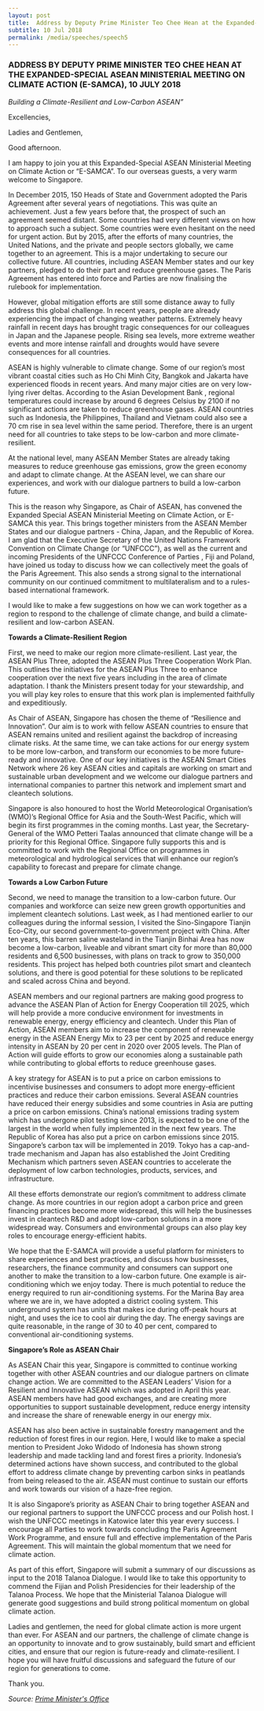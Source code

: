 ```yaml
---
layout: post
title:  Address by Deputy Prime Minister Teo Chee Hean at the Expanded-Special ASEAN Ministerial Meeting on Climate Action (E-SAMCA), 10 July 2018
subtitle: 10 Jul 2018
permalink: /media/speeches/speech5
---
```


### ADDRESS BY DEPUTY PRIME MINISTER TEO CHEE HEAN AT THE EXPANDED-SPECIAL ASEAN MINISTERIAL MEETING ON CLIMATE ACTION (E-SAMCA), 10 JULY 2018

*Building a Climate-Resilient and Low-Carbon ASEAN”*

Excellencies,

Ladies and Gentlemen,

Good afternoon.

I am happy to join you at this Expanded-Special ASEAN Ministerial Meeting on Climate Action or “E-SAMCA”. To our overseas guests, a very warm welcome to Singapore.  

In December 2015, 150 Heads of State and Government adopted the Paris Agreement after several years of negotiations. This was quite an achievement. Just a few years before that, the prospect of such an agreement seemed distant. Some countries had very different views on how to approach such a subject. Some countries were even hesitant on the need for urgent action. But by 2015, after the efforts of many countries, the United Nations, and the private and people sectors globally, we came together to an agreement. This is a major undertaking to secure our collective future. All countries, including ASEAN Member states and our key partners, pledged to do their part and reduce greenhouse gases. The Paris Agreement has entered into force and Parties are now finalising the rulebook for implementation.  

However, global mitigation efforts are still some distance away to fully address this global challenge. In recent years, people are already experiencing the impact of changing weather patterns. Extremely heavy rainfall in recent days has brought tragic consequences for our colleagues in Japan and the Japanese people. Rising sea levels, more extreme weather events and more intense rainfall and droughts would have severe consequences for all countries.

ASEAN is highly vulnerable to climate change. Some of our region’s most vibrant coastal cities such as Ho Chi Minh City, Bangkok and Jakarta have experienced floods in recent years. And many major cities are on very low-lying river deltas. According to the Asian Development Bank , regional temperatures could increase by around 6 degrees Celsius by 2100 if no significant actions are taken to reduce greenhouse gases. ASEAN countries such as Indonesia, the Philippines, Thailand and Vietnam could also see a 70 cm rise in sea level within the same period. Therefore, there is an urgent need for all countries to take steps to be low-carbon and more climate-resilient.  

At the national level, many ASEAN Member States are already taking measures to reduce greenhouse  gas emissions, grow the green economy and adapt to climate change. At the ASEAN level, we can share our experiences, and work with our dialogue partners to build a low-carbon future. 

This is the reason why Singapore, as Chair of ASEAN, has convened the Expanded Special ASEAN Ministerial Meeting on Climate Action, or E-SAMCA this year. This brings together ministers from the ASEAN Member States and our dialogue partners - China, Japan, and the Republic of Korea. I am glad that the Executive Secretary of the United Nations Framework Convention on Climate Change (or “UNFCCC”), as well as the current and incoming Presidents of the UNFCCC Conference of Parties  , Fiji and Poland, have joined us today to discuss how we can collectively meet the goals of the Paris Agreement. This also sends a strong signal to the international community on our continued commitment to multilateralism and to a rules-based international framework. 

I would like to make a few suggestions on how we can work together as a region to respond to the challenge of climate change, and build a climate-resilient and low-carbon ASEAN. 

**Towards a Climate-Resilient Region**

First, we need to make our region more climate-resilient. Last year, the ASEAN Plus Three, adopted the ASEAN Plus Three Cooperation Work Plan. This outlines the initiatives for the ASEAN Plus Three to enhance cooperation over the next five years including in the area of climate adaptation. I thank the Ministers present today for your stewardship, and you will play key roles to ensure that this work plan is implemented faithfully and expeditiously.  

As Chair of ASEAN, Singapore has chosen the theme of “Resilience and Innovation”. Our aim is to work with fellow ASEAN countries to ensure that ASEAN remains united and resilient against the backdrop of increasing climate risks. At the same time, we can take actions for our energy system to be more low-carbon, and transform our economies to be more future-ready and innovative. One of our key initiatives is the ASEAN Smart Cities Network where 26 key ASEAN cities and capitals are working on smart and sustainable urban development and we welcome our dialogue partners and international companies to partner this network and implement smart and cleantech solutions. 

Singapore is also honoured to host the World Meteorological Organisation’s (WMO)’s Regional Office for Asia and the South-West Pacific, which will begin its first programmes in the coming months. Last year, the Secretary-General of the WMO Petteri Taalas announced that climate change will be a priority for this Regional Office. Singapore fully supports this and is committed to work with the Regional Office on programmes in meteorological and hydrological services that will enhance our region’s capability to forecast and prepare for climate change. 

**Towards a Low Carbon Future**

Second, we need to manage the transition to a low-carbon future. Our companies and workforce can seize new green growth opportunities and implement cleantech solutions.  Last week, as I had mentioned earlier to our colleagues during the informal session, I visited the Sino-Singapore Tianjin Eco-City, our second government-to-government project with China. After ten years, this barren saline wasteland in the Tianjin Binhai Area has now become a low-carbon, liveable and vibrant smart city for more than 80,000 residents and 6,500 businesses, with plans on track to grow to 350,000 residents. This project has helped both countries pilot smart and cleantech solutions, and there is good potential for these solutions to be replicated and scaled across China and beyond.   

ASEAN members and our regional partners are making good progress to advance the ASEAN Plan of Action for Energy Cooperation till 2025, which will help provide a more conducive environment for investments in renewable energy, energy efficiency and cleantech. Under this Plan of Action, ASEAN members aim to increase the component of renewable energy in the ASEAN Energy Mix to 23 per cent by 2025 and reduce energy intensity in ASEAN by 20 per cent in 2020 over 2005 levels. The Plan of Action will guide efforts to grow our economies along a sustainable path while contributing to global efforts to reduce greenhouse gases. 

A key strategy for ASEAN is to put a price on carbon emissions to incentivise businesses and consumers to adopt more energy-efficient practices and reduce their carbon emissions.  Several ASEAN countries have reduced their energy subsidies and some countries in Asia are putting a price on carbon emissions. China’s national emissions trading system which has undergone pilot testing since 2013, is expected to be one of the largest in the world when fully implemented in the next few years. The Republic of Korea has also put a price on carbon emissions since 2015. Singapore’s carbon tax will be implemented in 2019. Tokyo has a cap-and-trade mechanism and Japan has also established the Joint Crediting Mechanism which partners seven ASEAN countries to accelerate the deployment of low carbon technologies, products, services, and infrastructure. 

All these efforts demonstrate our region’s commitment to address climate change. As more countries in our region adopt a carbon price and green financing practices become more widespread, this will help the businesses invest in cleantech R&D and adopt low-carbon solutions in a more widespread way. Consumers and environmental groups can also play key roles to encourage energy-efficient habits.

We hope that the E-SAMCA will provide a useful platform for ministers to share experiences and best practices, and discuss how businesses, researchers, the finance community and consumers can support one another to make the transition to a low-carbon future. One example is air-conditioning which we enjoy today. There is much potential to reduce the energy required to run air-conditioning systems. For the Marina Bay area where we are in, we have adopted a district cooling system. This underground system has units that makes ice during off-peak hours at night, and uses the ice to cool air during the day. The energy savings are quite reasonable, in the range of 30 to 40 per cent, compared to conventional air-conditioning systems.

**Singapore’s Role as ASEAN Chair**

As ASEAN Chair this year, Singapore is committed to continue working together with other ASEAN countries and our dialogue partners on climate change action. We are committed to the ASEAN Leaders’ Vision for a Resilient and Innovative ASEAN which was adopted in April this year.  ASEAN members have had good exchanges, and are creating more opportunities to support sustainable development, reduce energy intensity and increase the share of renewable energy in our energy mix. 

ASEAN has also been active in sustainable forestry management and the reduction of forest fires in our region. Here, I would like to make a special mention to President Joko Widodo of Indonesia has shown strong leadership and made tackling land and forest fires a priority.  Indonesia’s determined actions have shown success, and contributed to the global effort to address climate change by preventing carbon sinks in peatlands from being released to the air. ASEAN must continue to sustain our efforts and work towards our vision of a haze-free region.

It is also Singapore’s priority as ASEAN Chair to bring together ASEAN and our regional partners to support the UNFCCC process and our Polish host. I wish the UNFCCC meetings in Katowice later this year every success. I encourage all Parties to work towards concluding the Paris Agreement Work Programme, and ensure full and effective implementation of the Paris Agreement. This will maintain the global momentum that we need for climate action. 

As part of this effort, Singapore will submit a summary of our discussions as input to the 2018 Talanoa Dialogue.  I would like to take this opportunity to commend the Fijian and Polish Presidencies for their leadership of the Talanoa Process.  We hope that the Ministerial Talanoa Dialogue will generate good suggestions and build strong political momentum on global climate action. 

Ladies and gentlemen, the need for global climate action is more urgent than ever. For ASEAN and our partners, the challenge of climate change is an opportunity to innovate and to grow sustainably, build smart and efficient cities, and ensure that our region is future-ready and climate-resilient. I hope you will have fruitful discussions and safeguard the future of our region for generations to come.

Thank you.


*Source: [<a href="https://www.pmo.gov.sg/newsroom/dpm-teo-chee-hean-expanded-special-asean-ministerial-meeting-climate-action" target="_blank">Prime Minister's Office</a>](https://www.pmo.gov.sg/newsroom/dpm-teo-chee-hean-expanded-special-asean-ministerial-meeting-climate-action)*

